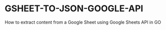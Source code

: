 # GSHEET-TO-JSON-GOOGLE-API
How to extract content from a Google Sheet using Google Sheets API in GO
